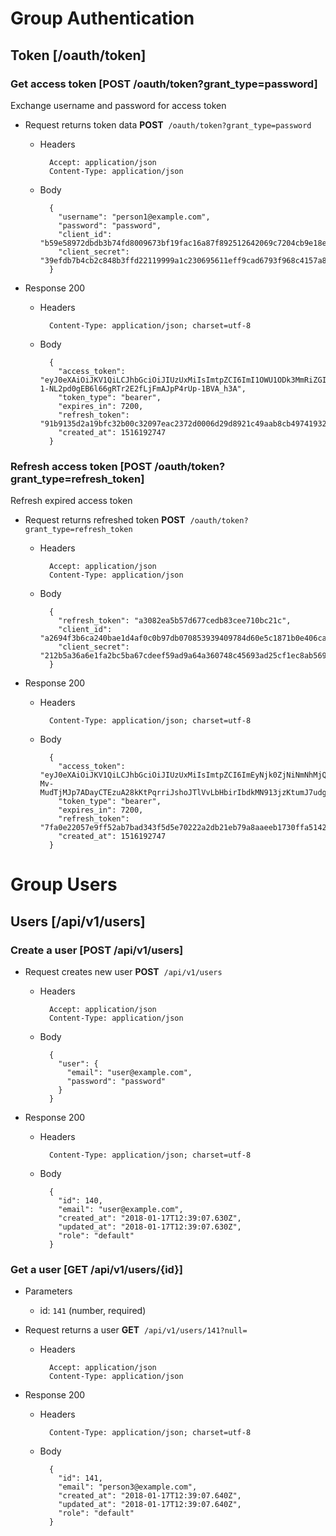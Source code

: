 

# Group Authentication


## Token [/oauth/token]


### Get access token [POST /oauth/token?grant_type=password]
Exchange username and password for access token

+ Request returns token data
**POST**&nbsp;&nbsp;`/oauth/token?grant_type=password`

    + Headers

            Accept: application/json
            Content-Type: application/json

    + Body

            {
              "username": "person1@example.com",
              "password": "password",
              "client_id": "b59e58972dbdb3b74fd8009673bf19fac16a87f892512642069c7204cb9e18ec",
              "client_secret": "39efdb7b4cb2c848b3ffd22119999a1c230695611eff9cad6793f968c4157a8d"
            }

+ Response 200

    + Headers

            Content-Type: application/json; charset=utf-8

    + Body

            {
              "access_token": "eyJ0eXAiOiJKV1QiLCJhbGciOiJIUzUxMiIsImtpZCI6ImI1OWU1ODk3MmRiZGIzYjc0ZmQ4MDA5NjczYmYxOWZhYzE2YTg3Zjg5MjUxMjY0MjA2OWM3MjA0Y2I5ZTE4ZWMifQ.eyJpc3MiOiJyYWlsc19hcGlfdGVtcGxhdGUiLCJpYXQiOjE1MTYxOTI3NDcsImp0aSI6ImU1OTU4ZDgwLTYxOTMtNGFkMC1hNGRjLTU1OTFmYzk4NjBhZiIsInVzZXIiOnsiaWQiOjEzOCwiZW1haWwiOiJwZXJzb24xQGV4YW1wbGUuY29tIn19.jsEjg7eTf3dQiMchPkBx_poCL_LymVB0bZVL2tO8p-1-NL2pd0gEB6l66gRTr2E2fLjFmAJpP4rUp-1BVA_h3A",
              "token_type": "bearer",
              "expires_in": 7200,
              "refresh_token": "91b9135d2a19bfc32b00c32097eac2372d0006d29d8921c49aab8cb497419321",
              "created_at": 1516192747
            }

### Refresh access token [POST /oauth/token?grant_type=refresh_token]
Refresh expired access token

+ Request returns refreshed token
**POST**&nbsp;&nbsp;`/oauth/token?grant_type=refresh_token`

    + Headers

            Accept: application/json
            Content-Type: application/json

    + Body

            {
              "refresh_token": "a3082ea5b57d677cedb83cee710bc21c",
              "client_id": "a2694f3b6ca240bae1d4af0c0b97db070853939409784d60e5c1871b0e406ca2",
              "client_secret": "212b5a36a6e1fa2bc5ba67cdeef59ad9a64a360748c45693ad25cf1ec8ab569c"
            }

+ Response 200

    + Headers

            Content-Type: application/json; charset=utf-8

    + Body

            {
              "access_token": "eyJ0eXAiOiJKV1QiLCJhbGciOiJIUzUxMiIsImtpZCI6ImEyNjk0ZjNiNmNhMjQwYmFlMWQ0YWYwYzBiOTdkYjA3MDg1MzkzOTQwOTc4NGQ2MGU1YzE4NzFiMGU0MDZjYTIifQ.eyJpc3MiOiJyYWlsc19hcGlfdGVtcGxhdGUiLCJpYXQiOjE1MTYxOTI3NDcsImp0aSI6Ijk4NzFiMWRkLTgwYjMtNDk3Yy1hMjBkLTQ4ZmM0YTUzMTJjMCIsInVzZXIiOnsiaWQiOjEzOSwiZW1haWwiOiJwZXJzb24yQGV4YW1wbGUuY29tIn19.KDlo3JxLfv-Mv-MudTjMJp7ADayCTEzuA28kKtPqrriJshoJTlVvLbHbirIbdkMN913jzKtumJ7udgZFsxikbA",
              "token_type": "bearer",
              "expires_in": 7200,
              "refresh_token": "7fa0e22057e9ff52ab7bad343f5d5e70222a2db21eb79a8aaeeb1730ffa5142a",
              "created_at": 1516192747
            }

# Group Users


## Users [/api/v1/users]


### Create a user [POST /api/v1/users]


+ Request creates new user
**POST**&nbsp;&nbsp;`/api/v1/users`

    + Headers

            Accept: application/json
            Content-Type: application/json

    + Body

            {
              "user": {
                "email": "user@example.com",
                "password": "password"
              }
            }

+ Response 200

    + Headers

            Content-Type: application/json; charset=utf-8

    + Body

            {
              "id": 140,
              "email": "user@example.com",
              "created_at": "2018-01-17T12:39:07.630Z",
              "updated_at": "2018-01-17T12:39:07.630Z",
              "role": "default"
            }

### Get a user [GET /api/v1/users/{id}]

+ Parameters
    + id: `141` (number, required)

+ Request returns a user
**GET**&nbsp;&nbsp;`/api/v1/users/141?null=`

    + Headers

            Accept: application/json
            Content-Type: application/json

+ Response 200

    + Headers

            Content-Type: application/json; charset=utf-8

    + Body

            {
              "id": 141,
              "email": "person3@example.com",
              "created_at": "2018-01-17T12:39:07.640Z",
              "updated_at": "2018-01-17T12:39:07.640Z",
              "role": "default"
            }
